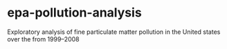 epa-pollution-analysis
======================

Exploratory analysis of fine particulate matter pollution in the United states over the from 1999–2008
